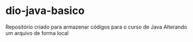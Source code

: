 # dio-java-basico
Repositório criado para armazenar códigos para o curso de Java 
Alterando um arquivo de forma local

